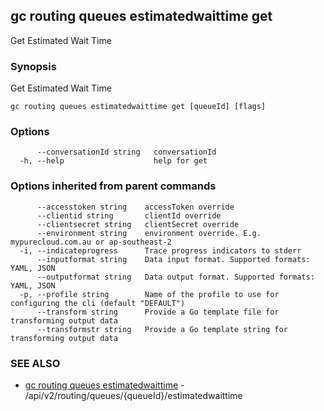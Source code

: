 ## gc routing queues estimatedwaittime get

Get Estimated Wait Time

### Synopsis

Get Estimated Wait Time

```
gc routing queues estimatedwaittime get [queueId] [flags]
```

### Options

```
      --conversationId string   conversationId
  -h, --help                    help for get
```

### Options inherited from parent commands

```
      --accesstoken string    accessToken override
      --clientid string       clientId override
      --clientsecret string   clientSecret override
      --environment string    environment override. E.g. mypurecloud.com.au or ap-southeast-2
  -i, --indicateprogress      Trace progress indicators to stderr
      --inputformat string    Data input format. Supported formats: YAML, JSON
      --outputformat string   Data output format. Supported formats: YAML, JSON
  -p, --profile string        Name of the profile to use for configuring the cli (default "DEFAULT")
      --transform string      Provide a Go template file for transforming output data
      --transformstr string   Provide a Go template string for transforming output data
```

### SEE ALSO

* [gc routing queues estimatedwaittime](gc_routing_queues_estimatedwaittime.html)	 - /api/v2/routing/queues/{queueId}/estimatedwaittime


